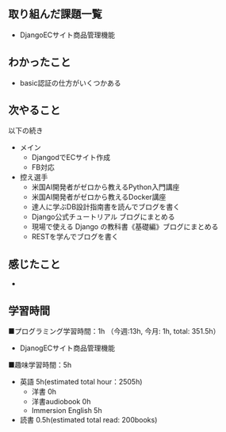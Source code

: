 ## 取り組んだ課題一覧
- DjangoECサイト商品管理機能

## わかったこと
- basic認証の仕方がいくつかある

## 次やること
以下の続き
- メイン
  - DjangodでECサイト作成
  - FB対応
- 控え選手 
  - 米国AI開発者がゼロから教えるPython入門講座
  - 米国AI開発者がゼロから教えるDocker講座
  - 達人に学ぶDB設計指南書を読んでブログを書く
  - Django公式チュートリアル ブログにまとめる
  - 現場で使える Django の教科書《基礎編》ブログにまとめる
  - RESTを学んでブログを書く

## 感じたこと
- 

## 学習時間
■プログラミング学習時間：1h （今週:13h, 今月: 1h, total: 351.5h）
- DjanogECサイト商品管理機能
    
■趣味学習時間：5h
- 英語 5h(estimated total hour：2505h)
  - 洋書 0h
  - 洋書audiobook 0h
  - Immersion English 5h
- 読書 0.5h(estimated total read: 200books)
